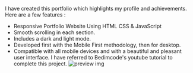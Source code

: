 I have created this portfolio which highlights my profile and achievements. Here are a few features :
- Responsive Portfolio Website Using HTML CSS & JavaScript
- Smooth scrolling in each section.
- Includes a dark and light mode.
- Developed first with the Mobile First methodology, then for desktop.
- Compatible with all mobile devices and with a beautiful and pleasant user interface.
I have referred to Bedimcode's youtube tutorial to complete this project.
![preview img](/preview.png)

 
 
